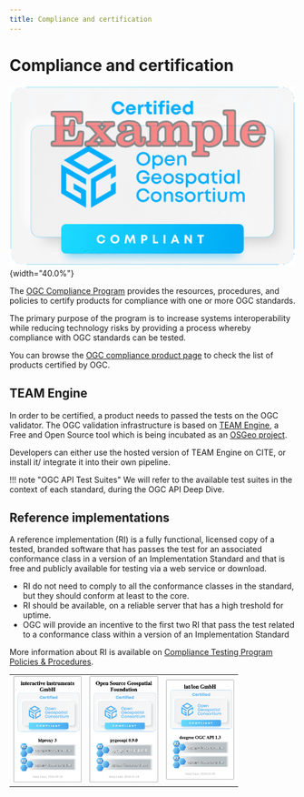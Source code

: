```yaml
---
title: Compliance and certification
---
```


# Compliance and certification

![Compliance badge](assets/images/Certified_OGC_Compliant_Logo_Example.gif){width="40.0%"}

The [OGC Compliance Program](https://www.ogc.org/compliance) provides the resources, procedures, and policies to certify products for compliance with one or more OGC standards. 

The primary purpose of the program is to increase systems interoperability while reducing technology risks by providing a process whereby compliance with OGC standards can be tested.

You can browse the [OGC compliance product page](https://www.ogc.org/resources/certified-products/) to check the list of products certified by OGC.

## TEAM Engine

In order to be certified, a product needs to passed the tests on the OGC validator. The OGC validation infrastructure is based on [TEAM Engine](https://github.com/opengeospatial/teamengine), a Free and Open Source tool which is being incubated as an [OSGeo project](https://www.osgeo.org/projects/teamengine/). 

Developers can either use the hosted version of TEAM Engine on CITE, or install it/ integrate it into their own pipeline. 

!!! note "OGC API Test Suites"
    We will refer to the available test suites in the context of each standard, during the OGC API Deep Dive.

## Reference implementations

A reference implementation (RI) is a fully functional, licensed copy of a tested, branded software that has passes the test for an associated conformance class in a version of an Implementation Standard and that is free and publicly available for testing via a web service or download. 

* RI do not need to comply to all the conformance classes in the standard, but they should conform at least to the core.
* RI should be available, on a reliable server that has a high treshold for uptime.
* OGC will provide an incentive to the first two RI that pass the test related to a conformance class within a version of an Implementation Standard

More information about RI is available on [Compliance Testing Program Policies & Procedures](https://docs.ogc.org/pol/08-134r11.html#toc26). 

<table style="width:80%; border:0;">
  <tr>
    <td><img src="/assets/images/srv_ogc_compliance_badge2.png" alt="Compliance badge" style="width:100%"></td>
    <td><img src="/assets/images/srv_ogc_compliance_badge.png" alt="Compliance badge" style="width:100%"></td>
    <td><img src="/assets/images/srv_ogc_compliance_badge3.png" alt="Compliance badge" style="width:100%"></td>
   </tr>
 </table>
